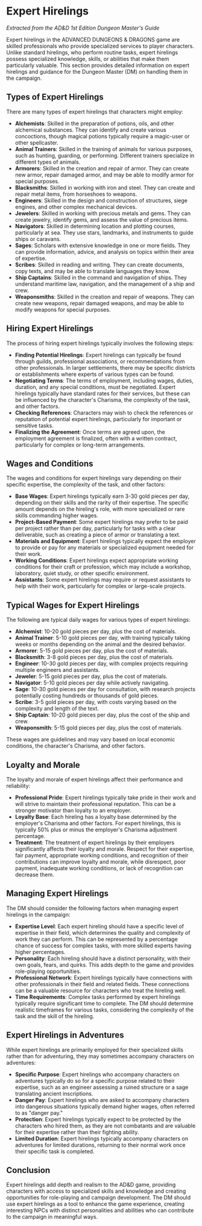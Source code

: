 # Expert Hirelings

*Extracted from the AD&D 1st Edition Dungeon Master's Guide*

Expert hirelings in the ADVANCED DUNGEONS & DRAGONS game are skilled professionals who provide specialized services to player characters. Unlike standard hirelings, who perform routine tasks, expert hirelings possess specialized knowledge, skills, or abilities that make them particularly valuable. This section provides detailed information on expert hirelings and guidance for the Dungeon Master (DM) on handling them in the campaign.

## Types of Expert Hirelings

There are many types of expert hirelings that characters might employ:

- **Alchemists**: Skilled in the preparation of potions, oils, and other alchemical substances. They can identify and create various concoctions, though magical potions typically require a magic-user or other spellcaster.
- **Animal Trainers**: Skilled in the training of animals for various purposes, such as hunting, guarding, or performing. Different trainers specialize in different types of animals.
- **Armorers**: Skilled in the creation and repair of armor. They can create new armor, repair damaged armor, and may be able to modify armor for special purposes.
- **Blacksmiths**: Skilled in working with iron and steel. They can create and repair metal items, from horseshoes to weapons.
- **Engineers**: Skilled in the design and construction of structures, siege engines, and other complex mechanical devices.
- **Jewelers**: Skilled in working with precious metals and gems. They can create jewelry, identify gems, and assess the value of precious items.
- **Navigators**: Skilled in determining location and plotting courses, particularly at sea. They use stars, landmarks, and instruments to guide ships or caravans.
- **Sages**: Scholars with extensive knowledge in one or more fields. They can provide information, advice, and analysis on topics within their area of expertise.
- **Scribes**: Skilled in reading and writing. They can create documents, copy texts, and may be able to translate languages they know.
- **Ship Captains**: Skilled in the command and navigation of ships. They understand maritime law, navigation, and the management of a ship and crew.
- **Weaponsmiths**: Skilled in the creation and repair of weapons. They can create new weapons, repair damaged weapons, and may be able to modify weapons for special purposes.

## Hiring Expert Hirelings

The process of hiring expert hirelings typically involves the following steps:

- **Finding Potential Hirelings**: Expert hirelings can typically be found through guilds, professional associations, or recommendations from other professionals. In larger settlements, there may be specific districts or establishments where experts of various types can be found.
- **Negotiating Terms**: The terms of employment, including wages, duties, duration, and any special conditions, must be negotiated. Expert hirelings typically have standard rates for their services, but these can be influenced by the character's Charisma, the complexity of the task, and other factors.
- **Checking References**: Characters may wish to check the references or reputation of potential expert hirelings, particularly for important or sensitive tasks.
- **Finalizing the Agreement**: Once terms are agreed upon, the employment agreement is finalized, often with a written contract, particularly for complex or long-term arrangements.

## Wages and Conditions

The wages and conditions for expert hirelings vary depending on their specific expertise, the complexity of the task, and other factors:

- **Base Wages**: Expert hirelings typically earn 3-30 gold pieces per day, depending on their skills and the rarity of their expertise. The specific amount depends on the hireling's role, with more specialized or rare skills commanding higher wages.
- **Project-Based Payment**: Some expert hirelings may prefer to be paid per project rather than per day, particularly for tasks with a clear deliverable, such as creating a piece of armor or translating a text.
- **Materials and Equipment**: Expert hirelings typically expect the employer to provide or pay for any materials or specialized equipment needed for their work.
- **Working Conditions**: Expert hirelings expect appropriate working conditions for their craft or profession, which may include a workshop, laboratory, quiet study, or other specific environment.
- **Assistants**: Some expert hirelings may require or request assistants to help with their work, particularly for complex or large-scale projects.

## Typical Wages for Expert Hirelings

The following are typical daily wages for various types of expert hirelings:

- **Alchemist**: 10-20 gold pieces per day, plus the cost of materials.
- **Animal Trainer**: 5-10 gold pieces per day, with training typically taking weeks or months depending on the animal and the desired behavior.
- **Armorer**: 5-15 gold pieces per day, plus the cost of materials.
- **Blacksmith**: 3-8 gold pieces per day, plus the cost of materials.
- **Engineer**: 10-30 gold pieces per day, with complex projects requiring multiple engineers and assistants.
- **Jeweler**: 5-15 gold pieces per day, plus the cost of materials.
- **Navigator**: 5-10 gold pieces per day while actively navigating.
- **Sage**: 10-30 gold pieces per day for consultation, with research projects potentially costing hundreds or thousands of gold pieces.
- **Scribe**: 3-5 gold pieces per day, with costs varying based on the complexity and length of the text.
- **Ship Captain**: 10-20 gold pieces per day, plus the cost of the ship and crew.
- **Weaponsmith**: 5-15 gold pieces per day, plus the cost of materials.

These wages are guidelines and may vary based on local economic conditions, the character's Charisma, and other factors.

## Loyalty and Morale

The loyalty and morale of expert hirelings affect their performance and reliability:

- **Professional Pride**: Expert hirelings typically take pride in their work and will strive to maintain their professional reputation. This can be a stronger motivator than loyalty to an employer.
- **Loyalty Base**: Each hireling has a loyalty base determined by the employer's Charisma and other factors. For expert hirelings, this is typically 50% plus or minus the employer's Charisma adjustment percentage.
- **Treatment**: The treatment of expert hirelings by their employers significantly affects their loyalty and morale. Respect for their expertise, fair payment, appropriate working conditions, and recognition of their contributions can improve loyalty and morale, while disrespect, poor payment, inadequate working conditions, or lack of recognition can decrease them.

## Managing Expert Hirelings

The DM should consider the following factors when managing expert hirelings in the campaign:

- **Expertise Level**: Each expert hireling should have a specific level of expertise in their field, which determines the quality and complexity of work they can perform. This can be represented by a percentage chance of success for complex tasks, with more skilled experts having higher percentages.
- **Personality**: Each hireling should have a distinct personality, with their own goals, fears, and quirks. This adds depth to the game and provides role-playing opportunities.
- **Professional Network**: Expert hirelings typically have connections with other professionals in their field and related fields. These connections can be a valuable resource for characters who treat the hireling well.
- **Time Requirements**: Complex tasks performed by expert hirelings typically require significant time to complete. The DM should determine realistic timeframes for various tasks, considering the complexity of the task and the skill of the hireling.

## Expert Hirelings in Adventures

While expert hirelings are primarily employed for their specialized skills rather than for adventuring, they may sometimes accompany characters on adventures:

- **Specific Purpose**: Expert hirelings who accompany characters on adventures typically do so for a specific purpose related to their expertise, such as an engineer assessing a ruined structure or a sage translating ancient inscriptions.
- **Danger Pay**: Expert hirelings who are asked to accompany characters into dangerous situations typically demand higher wages, often referred to as "danger pay."
- **Protection**: Expert hirelings typically expect to be protected by the characters who hired them, as they are not combatants and are valuable for their expertise rather than their fighting ability.
- **Limited Duration**: Expert hirelings typically accompany characters on adventures for limited durations, returning to their normal work once their specific task is completed.

## Conclusion

Expert hirelings add depth and realism to the AD&D game, providing characters with access to specialized skills and knowledge and creating opportunities for role-playing and campaign development. The DM should use expert hirelings as a tool to enhance the game experience, creating interesting NPCs with distinct personalities and abilities who can contribute to the campaign in meaningful ways.
